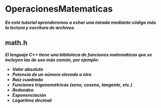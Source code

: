 # OperacionesMatematicas

**_En este tutorial aprenderemos a echar una mirada mediante código más la lectura y escritura de archivos._**

## math.h

**_El lenguaje C++ tiene una biblioteca de funciones matemáticas que se incluyen las de uso más común, por ejemplo:_**

- **_Valor absoluto_**
- **_Potencia de un número elevado a otro_**
- **_Raíz cuadrada_**
- **_Funciones trigonométricas (seno, coseno, tangente, etc.)_**
- **_Redondeo_**
- **_Exponenciación_**
- **_Logaritmo decimal_**
